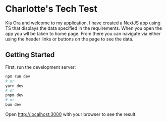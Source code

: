 # Charlotte's Tech Test

Kia Ora and welcome to my application. I have created a NextJS app using TS that displays the data specified in the requirements. When you open the app you wll be taken to home page. From there you can navigate via either using the header links or buttons on the page to see the data.

## Getting Started

First, run the development server:

```bash
npm run dev
# or
yarn dev
# or
pnpm dev
# or
bun dev
```

Open [http://localhost:3000](http://localhost:3000) with your browser to see the result.
